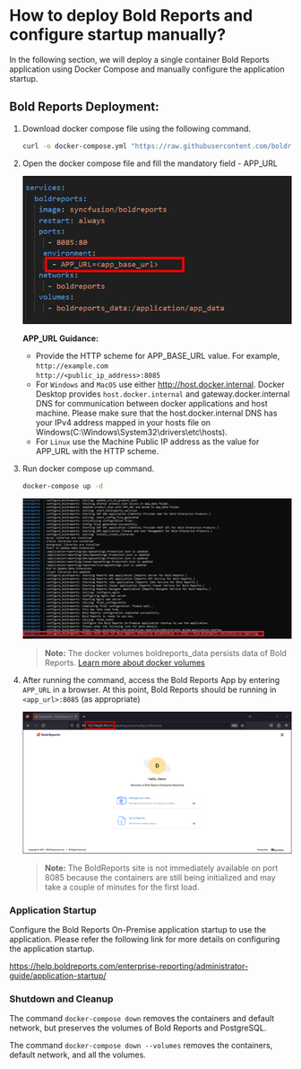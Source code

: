 # How to deploy Bold Reports and configure startup manually?

In the following section, we will deploy a single container Bold Reports application using Docker Compose and manually configure the application startup.

## Bold Reports Deployment:

1. Download docker compose file using the following command.
   ```sh
   curl -o docker-compose.yml "https://raw.githubusercontent.com/boldreports/bold-reports-docker/master/deploy/single-container/docker-compose.yml"
   ```
2. Open the docker compose file and fill the mandatory field - APP_URL

   ![docker-compose-database-detail](/docs/images/single-container-app-url.png)

   **APP_URL Guidance:**
   * Provide the HTTP scheme for APP_BASE_URL value. For example,<br />
     `http://example.com`<br />
     `http://<public_ip_address>:8085`
   * For `Windows` and `MacOS` use either http://host.docker.internal. Docker Desktop provides `host.docker.internal` and gateway.docker.internal DNS for communication between docker applications and host machine. Please make sure that the host.docker.internal DNS has your IPv4 address mapped in your hosts file on Windows(C:\Windows\System32\drivers\etc\hosts).
   * For `Linux` use the Machine Public IP address as the value for APP_URL with the HTTP scheme.

3. Run docker compose up command.
   ```sh
   docker-compose up -d
   ```
   ![docker-compose-up](./images/docker-compose-up.png)
   > **Note:** The docker volumes boldreports_data persists data of Bold Reports. [Learn more about docker volumes](https://docs.docker.com/storage/volumes/)
4. After running the command, access the Bold Reports App by entering `APP_URL` in a browser. At this point, Bold Reports should be running in `<app_url>:8085` (as appropriate)

   ![docker-startup](../docs/images/docker-startup.png)
   > **Note:** The BoldReports site is not immediately available on port 8085 because the containers are still being initialized and may take a couple of minutes for the first load.

### Application Startup

Configure the Bold Reports On-Premise application startup to use the application. Please refer the following link for more details on configuring the application startup.

https://help.boldreports.com/enterprise-reporting/administrator-guide/application-startup/

### Shutdown and Cleanup

The command `docker-compose down` removes the containers and default network, but preserves the volumes of Bold Reports and PostgreSQL.

The command `docker-compose down --volumes` removes the containers, default network, and all the volumes.